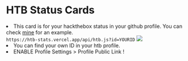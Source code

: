 <h1>HTB Status Cards</h1>
<li>This card is for your hackthebox status in your github profile. You can check <a href="https://github.com/dogujen">mine</a> for an example. </li>
<code>https://htb-stats.vercel.app/api/htb.js?id=YOURID</code>
<img src="https://htb-stats.vercel.app/api/htb.js?id=2433453"/>
<li>You can find your own ID in your htb profile.</li>
<li><a color="red"> ENABLE Profile Settings > Profile Public Link !</a></li>
